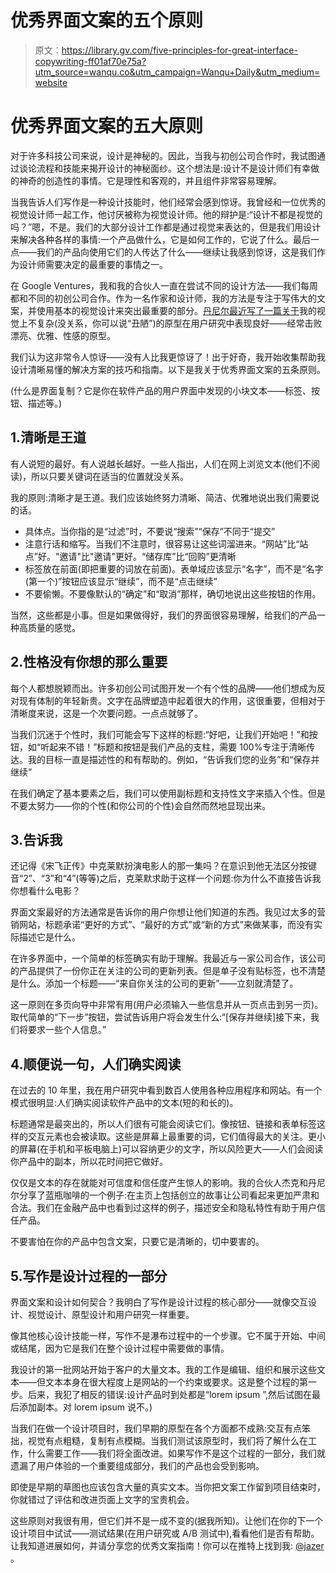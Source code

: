 # 优秀界面文案的五个原则

> 原文：<https://library.gv.com/five-principles-for-great-interface-copywriting-ff01af70e75a?utm_source=wanqu.co&utm_campaign=Wanqu+Daily&utm_medium=website>

# **优秀界面文案的五大原则**



对于许多科技公司来说，设计是神秘的。因此，当我与初创公司合作时，我试图通过谈论流程和技能来揭开设计的神秘面纱。这个想法是:设计不是设计师们有幸做的神奇的创造性的事情。它是理性和客观的，并且组件非常容易理解。

当我告诉人们写作是一种设计技能时，他们经常会感到惊讶。我曾经和一位优秀的视觉设计师一起工作，他讨厌被称为视觉设计师。他的辩护是:“设计不都是视觉的吗？”嗯，不是。我们的大部分设计工作都是通过视觉来表达的，但是我们用设计来解决各种各样的事情:一个产品做什么，它是如何工作的，它说了什么。最后一点——我们的产品向使用它们的人传达了什么——继续让我感到惊讶，这是我们作为设计师需要决定的最重要的事情之一。

在 Google Ventures，我和我的合伙人一直在尝试不同的设计方法——我们每周都和不同的初创公司合作。作为一名作家和设计师，我的方法是专注于写伟大的文案，并使用基本的视觉设计来突出最重要的部分。[丹尼尔最近写了一篇关于](https://the-pastry-box-project.net/daniel-burka/2013-december-24)我的视觉上不复杂(没关系，你可以说“丑陋”)的原型在用户研究中表现良好——经常击败漂亮、优雅、性感的原型。

我们认为这非常令人惊讶——没有人比我更惊讶了！出于好奇，我开始收集帮助我设计清晰易懂的解决方案的技巧和指南。以下是我关于优秀界面文案的五条原则。

(什么是界面复制？它是你在软件产品的用户界面中发现的小块文本——标签、按钮、描述等。)

## 1.清晰是王道

有人说短的最好。有人说越长越好。一些人指出，人们在网上浏览文本(他们不阅读)，所以只要关键词在适当的位置就没关系。

我的原则:清晰才是王道。我们应该始终努力清晰、简洁、优雅地说出我们需要说的话。

*   具体点。当你指的是“过滤”时，不要说“搜索”“保存”不同于“提交”
*   注意行话和缩写。当我们不注意时，很容易让这些词溜进来。“网站”比“站点”好。"邀请"比"邀请"更好。“储存库”比“回购”更清晰
*   标签放在前面(即把重要的词放在前面)。表单域应该显示“名字”，而不是“名字(第一个)”按钮应该显示“继续”，而不是“点击继续”
*   不要偷懒。不要像默认的“确定”和“取消”那样，确切地说出这些按钮的作用。

当然，这些都是小事。但是如果做得好，我们的界面很容易理解，给我们的产品一种高质量的感觉。

## 2.性格没有你想的那么重要

每个人都想脱颖而出。许多初创公司试图开发一个有个性的品牌——他们想成为反对现有体制的年轻新贵。文字在品牌塑造中起着很大的作用，这很重要，但相对于清晰度来说，这是一个次要问题。一点点就够了。

当我们沉迷于个性时，我们可能会写下这样的标题:“好吧，让我们开始吧！”和按钮，如“听起来不错！”标题和按钮是我们产品的支柱，需要 100%专注于清晰传达。我的目标一直是描述性的和有帮助的。例如，“告诉我们您的业务”和“保存并继续”

在我们确定了基本要素之后，我们可以使用副标题和支持性文字来插入个性。但是不要太努力——你的个性(和你公司的个性)会自然而然地显现出来。

## 3.告诉我

还记得《宋飞正传》中克莱默扮演电影人的那一集吗？在意识到他无法区分按键音“2”、“3”和“4”(等等)之后，克莱默求助于这样一个问题:你为什么不直接告诉我你想看什么电影？

界面文案最好的方法通常是告诉你的用户你想让他们知道的东西。我见过太多的营销网站，标题承诺“更好的方式”、“最好的方式”或“新的方式”来做某事，而没有实际描述它是什么。

在许多界面中，一个简单的标签确实有助于理解。我最近与一家公司合作，该公司的产品提供了一份你正在关注的公司的更新列表。但是单子没有贴标签，也不清楚是什么。添加一个标题——“来自你关注的公司的更新”——立刻就清楚了。

这一原则在多页向导中非常有用(用户必须输入一些信息并从一页点击到另一页)。取代简单的“下一步”按钮，尝试告诉用户将会发生什么:“[保存并继续]接下来，我们将要求一些个人信息。”

## 4.顺便说一句，人们确实阅读

在过去的 10 年里，我在用户研究中看到数百人使用各种应用程序和网站。有一个模式很明显:人们确实阅读软件产品中的文本(短的和长的)。

标题通常是最突出的，所以人们很有可能会阅读它们。像按钮、链接和表单标签这样的交互元素也会被读取。这些是屏幕上最重要的词，它们值得最大的关注。更小的屏幕(在手机和平板电脑上)可以容纳更少的文字，所以风险更大——人们会阅读你产品中的副本，所以花时间把它做好。

仅仅是文本的存在就能对可信度和信任度产生惊人的影响。我的合伙人杰克和丹尼尔分享了蓝瓶咖啡的一个例子:在主页上包括创立的故事让公司看起来更加严肃和合法。我们在金融产品中也看到过这样的例子，描述安全和隐私特性有助于用户信任产品。

不要害怕在你的产品中包含文案，只要它是清晰的，切中要害的。

## 5.写作是设计过程的一部分

界面文案和设计如何契合？我明白了写作是设计过程的核心部分——就像交互设计、视觉设计、原型设计和用户研究一样重要。

像其他核心设计技能一样，写作不是瀑布过程中的一个步骤。它不属于开始、中间或结尾，因为它是我们在整个设计过程中需要做的事情。

我设计的第一批网站开始于客户的大量文本。我的工作是编辑、组织和展示这些文本——但文本本身在很大程度上是网站的一个约束或要求。这是整个过程的第一步。后来，我犯了相反的错误:设计产品时到处都是“lorem ipsum ”,然后试图在最后添加副本。对 lorem ipsum 说不。)

当我们在做一个设计项目时，我们早期的原型在各个方面都不成熟:交互有点笨拙，视觉有点粗糙，复制有点模糊。当我们测试该原型时，我们将了解什么在工作，什么需要工作——我们将全面改进。如果写作不是这个过程的一部分，我们就遗漏了用户体验的一个重要组成部分，我们的产品也会受到影响。



即使是早期的草图也应该包含大量的真实文本。当你把文案工作留到项目结束时，你就错过了评估和改进页面上文字的宝贵机会。

这些原则对我很有用，但它们并不是一成不变的(据我所知)。让他们在你的下一个设计项目中试试——测试结果(在用户研究或 A/B 测试中),看看他们是否有帮助。让我知道进展如何，并请分享您的优秀文案指南！你可以在推特上找到我: [@jazer](https://twitter.com/jazer) 。



